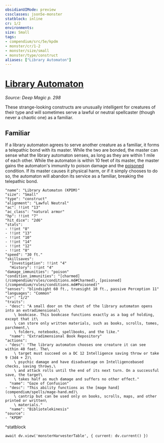 ```yaml
---
obsidianUIMode: preview
cssclasses: json5e-monster
statblock: inline
cr: 1/2
environments: 
size: Small
tags:
- compendium/src/5e/kpdm
- monster/cr/1-2
- monster/size/small
- monster/type/construct
aliases: ["Library Automaton"]
---
```

# [Library Automaton](compendium\bestiary\construct/library-automaton-kpdm.md)
*Source: Deep Magic p. 298*

These strange-looking constructs are unusually intelligent for creatures of their type and will sometimes serve a lawful or neutral spellcaster (though never a chaotic one) as a familiar.

## Familiar

If a library automaton agrees to serve another creature as a familiar, it forms a telepathic bond with its master. While the two are bonded, the master can sense what the library automaton senses, as long as they are within 1 mile of each other. While the automaton is within 10 feet of its master, the master gains the automaton's immunity to poison damage and the [poisoned](/compendium/rules/conditions.md#Poisoned) condition. If its master causes it physical harm, or if it simply chooses to do so, the automaton will abandon its service as a familiar, breaking the telepathic bond.

```statblock
"name": "Library Automaton (KPDM)"
"size": "Small"
"type": "construct"
"alignment": "Lawful Neutral"
"ac": !!int "13"
"ac_class": "natural armor"
"hp": !!int "7"
"hit_dice": "2d6"
"stats":
- !!int "8"
- !!int "13"
- !!int "10"
- !!int "14"
- !!int "12"
- !!int "8"
"speed": "30 ft."
"skillsaves":
  "Investigation": !!int "4"
  "History": !!int "4"
"damage_immunities": "poison"
"condition_immunities": "[charmed](/compendium/rules/conditions.md#Charmed), [poisoned](/compendium/rules/conditions.md#Poisoned)"
"senses": "blindsight 60 ft., truesight 10 ft., passive Perception 11"
"languages": "Common"
"cr": "1/2"
"traits":
- "desc": "A small door on the chest of the library automaton opens into an extradimensional\
    \ bookcase. This bookcase functions exactly as a bag of holding, except that it\
    \ can store only written materials, such as books, scrolls, tomes, parchment,\
    \ folders, notebooks, spellbooks, and the like."
  "name": "Extradimensional Book Repository"
"actions":
- "desc": "The library automaton chooses one creature it can see within 40 feet. The\
    \ target must succeed on a DC 12 Intelligence saving throw or take 9 (3d4 + 2)\
    \ psychic damage and have disadvantage on Intelligencebased checks, saving throws,\
    \ and attack rolls until the end of its next turn. On a successful save, the target\
    \ takes half as much damage and suffers no other effect."
  "name": "Gaze of Confusion"
- "desc": "This ability functions as the [mage hand](compendium/spells/mage-hand.md)\
    \ cantrip but can be used only on books, scrolls, maps, and other printed or written\
    \ materials."
  "name": "Bibliotelekinesis"
"source":
- "KPDM"
```
^statblock

```dataviewjs
await dv.view('monsterHarvesterTable', { current: dv.current() })
```